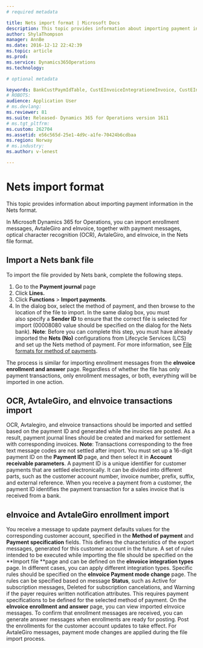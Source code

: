 ```yaml
---
# required metadata

title: Nets import format | Microsoft Docs
description: This topic provides information about importing payment information in the Nets format.
author: ShylaThompson
manager: AnnBe
ms.date: 2016-12-12 22:42:39
ms.topic: article
ms.prod: 
ms.service: Dynamics365Operations
ms.technology: 

# optional metadata

keywords: BankCustPaymIdTable, CustEInvoiceIntegrationeInvoice, CustEInvoiceIntegrationTypePaymMode, CustEinvoiceIntegrationTypeTable, CustPaymMode, LedgerJournalTransCustPaym
# ROBOTS: 
audience: Application User
# ms.devlang: 
ms.reviewer: 81
ms.suite: Released- Dynamics 365 for Operations version 1611
# ms.tgt_pltfrm: 
ms.custom: 262704
ms.assetid: e56c565d-25e1-4d9c-a1fe-70424b6cdbaa
ms.region: Norway
# ms.industry: 
ms.author: v-lenest

---
```


# Nets import format

This topic provides information about importing payment information in the Nets format.

In Microsoft Dynamics 365 for Operations, you can import enrollment messages, AvtaleGiro and eInvoice, together with payment messages, optical character recognition (OCR), AvtaleGiro, and eInvoice, in the Nets file format.

## Import a Nets bank file
To import the file provided by Nets bank, complete the following steps.

1.  Go to the **Payment journal** page
2.  Click **Lines.**
3.  Click **Functions** &gt; **Import payments**.
4.  In the dialog box, select the method of payment, and then browse to the location of the file to import. In the same dialog box, you must also specify a **Sender ID** to ensure that the correct file is selected for import (00008080 value should be specified on the dialog for the Nets bank). **Note**: Before you can complete this step, you must have already imported the **Nets (No)** configurations from Lifecycle Services (LCS) and set up the Nets method of payment. For more information, see [File formats for method of payments](https://docs.microsoft.com/en-us/dynamics365/operations/financials/localizations/europe/select-file-formats-for-the-method-of-payments).

The process is similar for importing enrollment messages from the **eInvoice enrollment and answer** page. Regardless of whether the file has only payment transactions, only enrollment messages, or both, everything will be imported in one action.

## OCR, AvtaleGiro, and eInvoice transactions import
OCR, Avtalegiro, and eInvoice transactions should be imported and settled based on the payment ID and generated while the invoices are posted. As a result, payment journal lines should be created and marked for settlement with corresponding invoices. **Note**: Transactions corresponding to the free text message codes are not settled after import. You must set up a 16-digit payment ID on the **Payment ID** page, and then select it in **Account receivable parameters**. A payment ID is a unique identifier for customer payments that are settled electronically. It can be divided into different parts, such as the customer account number, invoice number, prefix, suffix, and external reference. When you receive a payment from a customer, the payment ID identifies the payment transaction for a sales invoice that is received from a bank.

## eInvoice and AvtaleGiro enrollment import
You receive a message to update payment defaults values for the corresponding customer account, specified in the **Method of payment** and **Payment specification** fields. This defines the characteristics of the export messages, generated for this customer account in the future. A set of rules intended to be executed while importing the file should be specified on the **Import file **page and can be defined on the **eInvoice integration types** page. In different cases, you can apply different integration types. Specific rules should be specified on the **eInvoice Payment mode change** page. The rules can be specified based on message **Status**, such as Active for subscription messages, Deleted for subscription cancelations, and Warning if the payer requires written notification attributes. This requires payment specifications to be defined for the selected method of payment. On the **eInvoice enrollment and answer** page, you can view imported eInvoice messages. To confirm that enrollment messages are received, you can generate answer messages when enrollments are ready for posting. Post the enrollments for the customer account updates to take effect. For AvtaleGiro messages, payment mode changes are applied during the file import process.


